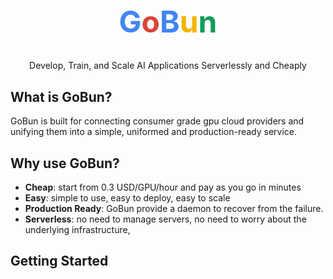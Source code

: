 <div align="center">
  <h1 style="font-size: 48px;">
    <b><span style="color: #4285F4;">G</span><span style="color: #DB4437;">o</span><span style="color: #4285F4;">B</span><span style="color: #F4B400;">u</span><span style="color: #0F9D58;">n</span></b>
  </h1>
  <p>Develop, Train, and Scale AI Applications Serverlessly and Cheaply</p>
</div>

## What is GoBun?

GoBun is built for connecting consumer grade gpu cloud providers and unifying them into a simple, uniformed and production-ready service.

## Why use GoBun?

- **Cheap**: start from 0.3 USD/GPU/hour and pay as you go in minutes
- **Easy**: simple to use, easy to deploy, easy to scale
- **Production Ready**: GoBun provide a daemon to recover from the failure.
- **Serverless**: no need to manage servers, no need to worry about the underlying infrastructure, 

## Getting Started
